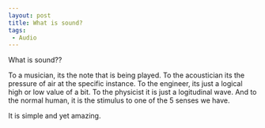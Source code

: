 ```yaml
---
layout: post
title: What is sound?
tags:
 - Audio
---
```


What is sound??

To a musician, its the note that is being played. To the acoustician its the pressure of air at the specific instance. To the engineer, its just a logical high or low value of a bit. To the physicist it is just a logitudinal wave. And to the normal human, it is the stimulus to one of the 5 senses we have.

It is simple and yet amazing.
